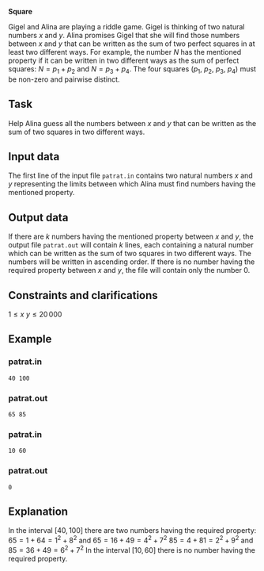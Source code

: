 **Square**

Gigel and Alina are playing a riddle game. Gigel is thinking of two natural numbers $x$ and $y$. Alina promises Gigel that she will find those numbers between $x$ and $y$ that can be written as the sum of two perfect squares in at least two different ways. For example, the number $N$ has the mentioned property if it can be written in two different ways as the sum of perfect squares: $N = p_1 + p_2$ and $N = p_3 + p_4$. The four squares ($p_1$, $p_2$, $p_3$, $p_4$) must be non-zero and pairwise distinct.

## Task

Help Alina guess all the numbers between $x$ and $y$ that can be written as the sum of two squares in two different ways.

## Input data

The first line of the input file `patrat.in` contains two natural numbers $x$ and $y$ representing the limits between which Alina must find numbers having the mentioned property.

## Output data

If there are $k$ numbers having the mentioned property between $x$ and $y$, the output file `patrat.out` will contain $k$ lines, each containing a natural number which can be written as the sum of two squares in two different ways. The numbers will be written in ascending order. If there is no number having the required property between $x$ and $y$, the file will contain only the number $0$.

## Constraints and clarifications

$1 \leq x$
$y \leq 20\,000$

## Example

### patrat.in

`40 100`

### patrat.out

`65 85`

### patrat.in

`10 60`

### patrat.out

`0`

## Explanation

In the interval $[40, 100]$ there are two numbers having the required property: $65 = 1 + 64 = 1^2 + 8^2$ and $65 = 16 + 49 = 4^2 + 7^2$
$85 = 4 + 81 = 2^2 + 9^2$ and $85 = 36 + 49 = 6^2 + 7^2$
In the interval $[10, 60]$ there is no number having the required property.